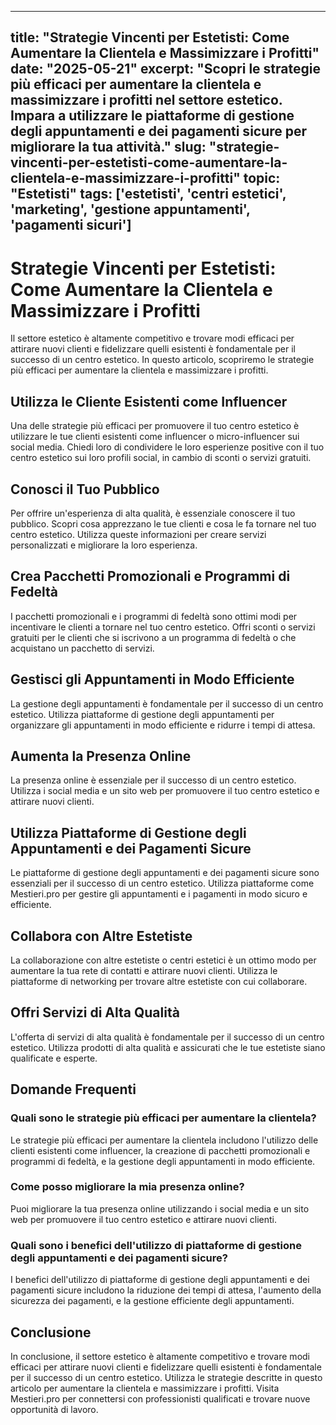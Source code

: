 
---
title: "Strategie Vincenti per Estetisti: Come Aumentare la Clientela e Massimizzare i Profitti"
date: "2025-05-21"
excerpt: "Scopri le strategie più efficaci per aumentare la clientela e massimizzare i profitti nel settore estetico. Impara a utilizzare le piattaforme di gestione degli appuntamenti e dei pagamenti sicure per migliorare la tua attività."
slug: "strategie-vincenti-per-estetisti-come-aumentare-la-clientela-e-massimizzare-i-profitti"
topic: "Estetisti"
tags: ['estetisti', 'centri estetici', 'marketing', 'gestione appuntamenti', 'pagamenti sicuri']
---

# Strategie Vincenti per Estetisti: Come Aumentare la Clientela e Massimizzare i Profitti

Il settore estetico è altamente competitivo e trovare modi efficaci per attirare nuovi clienti e fidelizzare quelli esistenti è fondamentale per il successo di un centro estetico. In questo articolo, scopriremo le strategie più efficaci per aumentare la clientela e massimizzare i profitti.

## Utilizza le Cliente Esistenti come Influencer

Una delle strategie più efficaci per promuovere il tuo centro estetico è utilizzare le tue clienti esistenti come influencer o micro-influencer sui social media. Chiedi loro di condividere le loro esperienze positive con il tuo centro estetico sui loro profili social, in cambio di sconti o servizi gratuiti.

## Conosci il Tuo Pubblico

Per offrire un'esperienza di alta qualità, è essenziale conoscere il tuo pubblico. Scopri cosa apprezzano le tue clienti e cosa le fa tornare nel tuo centro estetico. Utilizza queste informazioni per creare servizi personalizzati e migliorare la loro esperienza.

## Crea Pacchetti Promozionali e Programmi di Fedeltà

I pacchetti promozionali e i programmi di fedeltà sono ottimi modi per incentivare le clienti a tornare nel tuo centro estetico. Offri sconti o servizi gratuiti per le clienti che si iscrivono a un programma di fedeltà o che acquistano un pacchetto di servizi.

## Gestisci gli Appuntamenti in Modo Efficiente

La gestione degli appuntamenti è fondamentale per il successo di un centro estetico. Utilizza piattaforme di gestione degli appuntamenti per organizzare gli appuntamenti in modo efficiente e ridurre i tempi di attesa.

## Aumenta la Presenza Online

La presenza online è essenziale per il successo di un centro estetico. Utilizza i social media e un sito web per promuovere il tuo centro estetico e attirare nuovi clienti.

## Utilizza Piattaforme di Gestione degli Appuntamenti e dei Pagamenti Sicure

Le piattaforme di gestione degli appuntamenti e dei pagamenti sicure sono essenziali per il successo di un centro estetico. Utilizza piattaforme come Mestieri.pro per gestire gli appuntamenti e i pagamenti in modo sicuro e efficiente.

## Collabora con Altre Estetiste

La collaborazione con altre estetiste o centri estetici è un ottimo modo per aumentare la tua rete di contatti e attirare nuovi clienti. Utilizza le piattaforme di networking per trovare altre estetiste con cui collaborare.

## Offri Servizi di Alta Qualità

L'offerta di servizi di alta qualità è fondamentale per il successo di un centro estetico. Utilizza prodotti di alta qualità e assicurati che le tue estetiste siano qualificate e esperte.

## Domande Frequenti

### Quali sono le strategie più efficaci per aumentare la clientela?

Le strategie più efficaci per aumentare la clientela includono l'utilizzo delle clienti esistenti come influencer, la creazione di pacchetti promozionali e programmi di fedeltà, e la gestione degli appuntamenti in modo efficiente.

### Come posso migliorare la mia presenza online?

Puoi migliorare la tua presenza online utilizzando i social media e un sito web per promuovere il tuo centro estetico e attirare nuovi clienti.

### Quali sono i benefici dell'utilizzo di piattaforme di gestione degli appuntamenti e dei pagamenti sicure?

I benefici dell'utilizzo di piattaforme di gestione degli appuntamenti e dei pagamenti sicure includono la riduzione dei tempi di attesa, l'aumento della sicurezza dei pagamenti, e la gestione efficiente degli appuntamenti.

## Conclusione

In conclusione, il settore estetico è altamente competitivo e trovare modi efficaci per attirare nuovi clienti e fidelizzare quelli esistenti è fondamentale per il successo di un centro estetico. Utilizza le strategie descritte in questo articolo per aumentare la clientela e massimizzare i profitti. Visita Mestieri.pro per connettersi con professionisti qualificati e trovare nuove opportunità di lavoro.
